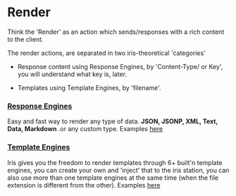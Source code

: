 # Render

Think the 'Render'  as an action which sends\/responses with a rich content to the client.

The render actions, are separated in two iris-theoretical 'categories'

* Response content using Response Engines, by 'Content-Type\/ or Key', you will understand what key is, later.

* Templates using Template Engines, by 'filename'.


### [Response Engines](/response-engines.md)

Easy and fast way to render any type of data. **JSON, JSONP, XML, Text, Data, Markdown** .or any custom type. Examples [here](https://github.com/iris-contrib/tree/master/response_engines/)

### [Template Engines](/template-engines.md)

Iris gives you the freedom to render templates through 6+ built'n template engines, you can create your own and 'inject' that to the iris station, you can also use more than one template engines at the same time \(when the file extension is different from the other\). Examples [here](https://github.com/iris-contrib/tree/master/template_engines/) 

